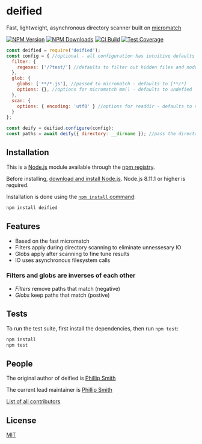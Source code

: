 # deified

Fast, lightweight, asynchronous directory scanner built on [micromatch](https://github.com/micromatch/micromatch)

[![NPM Version][npm-image]][npm-url]
[![NPM Downloads][downloads-image]][downloads-url]
[![CI Build][travis-image]][travis-url]
[![Test Coverage][coveralls-image]][coveralls-url]

```js
const deified = require('deified');
const config = { //optional - all configuration has intuitive defaults
  filter: {
    regexes: ['/?test/'] //defaults to filter out hidden files and node_modules
  },
  glob: {
    globs: ['**/*.js'], //passed to micromatch - defaults to [**/*]
    options: {}, //options for micromatch mm() - defaults to undefied
  },
  scan: {
    options: { encoding: 'utf8' } //options for readdir - defaults to undefined
  }
};

const deify = deified.configure(config);
const paths = await deify({ directory: __dirname }); //pass the directory to scan - defaults to cwd
```

## Installation

This is a [Node.js](https://nodejs.org/en/) module available through the
[npm registry](https://www.npmjs.com/).

Before installing, [download and install Node.js](https://nodejs.org/en/download/).
Node.js 8.11.1 or higher is required.

Installation is done using the
[`npm install` command](https://docs.npmjs.com/getting-started/installing-npm-packages-locally):

```bash
npm install deified
```

## Features

* Based on the fast micromatch
* Filters apply during directory scanning to eliminate unnessesary IO
* Globs apply after scanning to fine tune results
* IO uses asynchronous filesystem calls

### Filters and globs are inverses of each other

* *Filters* remove paths that match (negative)
* *Globs* keep paths that match (postive)

## Tests

  To run the test suite, first install the dependencies, then run `npm test`:

```bash
npm install
npm test
```

## People

The original author of deified is [Phillip Smith](https://github.com/phillipsmith)

The current lead maintainer is [Phillip Smith](https://github.com/phillipsmith)

[List of all contributors](https://github.com/CoderByBlood/deified/graphs/contributors)

## License

  [MIT](LICENSE)

[npm-image]: https://img.shields.io/npm/v/deified.svg
[npm-url]: https://www.npmjs.com/package/deified
[downloads-image]: https://img.shields.io/npm/dm/deified.svg
[downloads-url]: https://www.npmjs.com/package/deified
[travis-image]: https://travis-ci.org/CoderByBlood/deified.svg?branch=master
[travis-url]: https://travis-ci.org/CoderByBlood/deified
[coveralls-image]: https://img.shields.io/coveralls/CoderByBlood/deified/master.svg
[coveralls-url]: https://coveralls.io/r/CoderByBlood/deified?branch=master